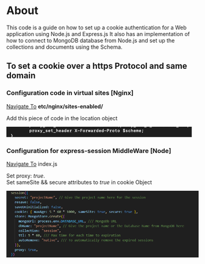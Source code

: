 # About

This code is a guide on how to set up a cookie authentication for a Web application using Node.js and Express.js
It also has an implementation of how to connect to MongoDB database from Node.js and set up the collections and documents using the Schema.

## To set a cookie over a https Protocol and same domain

### Configuration code in virtual sites [Nginx]

[Navigate To]() **etc/nginx/sites-enabled/**

Add this piece of code in the location object

![Code](/Assets/nginx%20code.png)

### Configuration for express-session MiddleWare [Node]

[Navigate To](./index.js) index.js

Set proxy: _true_.  
Set sameSite && secure attributes to _true_ in cookie Object

![Code](/Assets/node%20middleware%20code.png)
